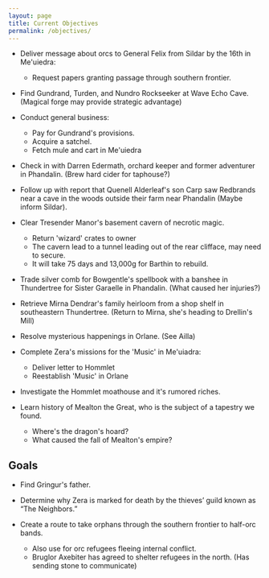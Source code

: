 ```yaml
---
layout: page
title: Current Objectives
permalink: /objectives/
---
```

- Deliver message about orcs to General Felix from Sildar by the 16th in Me'uiedra:
  - Request papers granting passage through southern frontier.

- Find Gundrand, Turden, and Nundro Rockseeker at Wave Echo Cave. (Magical forge may provide strategic advantage)

- Conduct general business:
  - Pay for Gundrand's provisions.
  - Acquire a satchel.
  - Fetch mule and cart in Me'uiedra

- Check in with Darren Edermath, orchard keeper and former adventurer in Phandalin. (Brew hard cider for taphouse?)

- Follow up with report that Quenell Alderleaf's son Carp saw Redbrands near a cave in the woods outside their farm near Phandalin (Maybe inform Sildar).

- Clear Tresender Manor's basement cavern of necrotic magic.
  - Return 'wizard' crates to owner
  - The cavern lead to a tunnel leading out of the rear clifface, may need to secure.
  - It will take 75 days and 13,000g for Barthin to rebuild.

- Trade silver comb for Bowgentle's spellbook with a banshee in Thundertree for Sister Garaelle in Phandalin. (What caused her injuries?)

- Retrieve Mirna Dendrar's family heirloom from a shop shelf in southeastern Thundertree. (Return to Mirna, she's heading to Drellin's Mill)

- Resolve mysterious happenings in Orlane. (See Ailla)

- Complete Zera's missions for the 'Music' in Me'uiadra:
  - Deliver letter to Hommlet
  - Reestablish 'Music' in Orlane

- Investigate the Hommlet moathouse and it's rumored riches.

- Learn history of Mealton the Great, who is the subject of a tapestry we found.
  - Where's the dragon's hoard?
  - What caused the fall of Mealton's empire?

## Goals

- Find Gringur's father.

- Determine why Zera is marked for death by the thieves’ guild known as “The Neighbors.”

- Create a route to take orphans through the southern frontier to half-orc bands.
  - Also use for orc refugees fleeing internal conflict.
  - Bruglor Axebiter has agreed to shelter refugees in the north. (Has sending stone to communicate)
